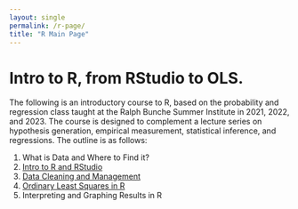 ```yaml
---
layout: single
permalink: /r-page/
title: "R Main Page"
---
```



# Intro to R, from RStudio to OLS. 

The following is an introductory course to R, based on the probability and regression class taught at the Ralph Bunche Summer Institute in 2021, 2022, and 2023. The course is designed to complement a lecture series on hypothesis generation, empirical measurement, statistical inference, and regressions. The outline is as follows:

1. What is Data and Where to Find it?
2. [Intro to R and RStudio](lab2.html)
3. [Data Cleaning and Management](lab3.html)
4. [Ordinary Least Squares in R](lab4.html)
5. Interpreting and Graphing Results in R


<!-- 
Teaching
Research plays a central role in my teaching as students improve their analytical skills and master the tools of data analysis through hands-on experience. I have taught undergraduate courses on political violence and statistical methodology. While at UNC, I taught the graduate statistics lab for Advanced Topics in Political Data Science, where my work was recognized by the Political Science Department’s Earle Wallace Award for Graduate Student Teaching. I also served as a teaching assistant for courses in international relations and American politics at UNC, in addition to the ICPSR Summer Program where I was a teaching assistant for a course on Bayesian modeling in the social sciences. I am also a certified instructor with The Carpentries, which develops evidence-based methods for teaching “essential data and computational skills for conducting efficient, open, and reproducible research.”

You can view my teaching portfolio here. You can find a selection of my teaching materials, including all of the labs from Advanced Topics in Political Data Science, here. --> 